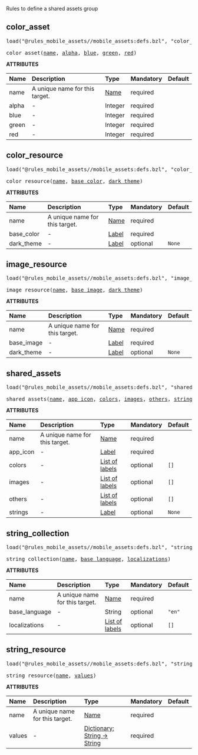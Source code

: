 <!-- Generated with Stardoc: http://skydoc.bazel.build -->

Rules to define a shared assets group

<a id="color_asset"></a>

## color_asset

<pre>
load("@rules_mobile_assets//mobile_assets:defs.bzl", "color_asset")

color_asset(<a href="#color_asset-name">name</a>, <a href="#color_asset-alpha">alpha</a>, <a href="#color_asset-blue">blue</a>, <a href="#color_asset-green">green</a>, <a href="#color_asset-red">red</a>)
</pre>



**ATTRIBUTES**


| Name  | Description | Type | Mandatory | Default |
| :------------- | :------------- | :------------- | :------------- | :------------- |
| <a id="color_asset-name"></a>name |  A unique name for this target.   | <a href="https://bazel.build/concepts/labels#target-names">Name</a> | required |  |
| <a id="color_asset-alpha"></a>alpha |  -   | Integer | required |  |
| <a id="color_asset-blue"></a>blue |  -   | Integer | required |  |
| <a id="color_asset-green"></a>green |  -   | Integer | required |  |
| <a id="color_asset-red"></a>red |  -   | Integer | required |  |


<a id="color_resource"></a>

## color_resource

<pre>
load("@rules_mobile_assets//mobile_assets:defs.bzl", "color_resource")

color_resource(<a href="#color_resource-name">name</a>, <a href="#color_resource-base_color">base_color</a>, <a href="#color_resource-dark_theme">dark_theme</a>)
</pre>



**ATTRIBUTES**


| Name  | Description | Type | Mandatory | Default |
| :------------- | :------------- | :------------- | :------------- | :------------- |
| <a id="color_resource-name"></a>name |  A unique name for this target.   | <a href="https://bazel.build/concepts/labels#target-names">Name</a> | required |  |
| <a id="color_resource-base_color"></a>base_color |  -   | <a href="https://bazel.build/concepts/labels">Label</a> | required |  |
| <a id="color_resource-dark_theme"></a>dark_theme |  -   | <a href="https://bazel.build/concepts/labels">Label</a> | optional |  `None`  |


<a id="image_resource"></a>

## image_resource

<pre>
load("@rules_mobile_assets//mobile_assets:defs.bzl", "image_resource")

image_resource(<a href="#image_resource-name">name</a>, <a href="#image_resource-base_image">base_image</a>, <a href="#image_resource-dark_theme">dark_theme</a>)
</pre>



**ATTRIBUTES**


| Name  | Description | Type | Mandatory | Default |
| :------------- | :------------- | :------------- | :------------- | :------------- |
| <a id="image_resource-name"></a>name |  A unique name for this target.   | <a href="https://bazel.build/concepts/labels#target-names">Name</a> | required |  |
| <a id="image_resource-base_image"></a>base_image |  -   | <a href="https://bazel.build/concepts/labels">Label</a> | required |  |
| <a id="image_resource-dark_theme"></a>dark_theme |  -   | <a href="https://bazel.build/concepts/labels">Label</a> | optional |  `None`  |


<a id="shared_assets"></a>

## shared_assets

<pre>
load("@rules_mobile_assets//mobile_assets:defs.bzl", "shared_assets")

shared_assets(<a href="#shared_assets-name">name</a>, <a href="#shared_assets-app_icon">app_icon</a>, <a href="#shared_assets-colors">colors</a>, <a href="#shared_assets-images">images</a>, <a href="#shared_assets-others">others</a>, <a href="#shared_assets-strings">strings</a>)
</pre>



**ATTRIBUTES**


| Name  | Description | Type | Mandatory | Default |
| :------------- | :------------- | :------------- | :------------- | :------------- |
| <a id="shared_assets-name"></a>name |  A unique name for this target.   | <a href="https://bazel.build/concepts/labels#target-names">Name</a> | required |  |
| <a id="shared_assets-app_icon"></a>app_icon |  -   | <a href="https://bazel.build/concepts/labels">Label</a> | required |  |
| <a id="shared_assets-colors"></a>colors |  -   | <a href="https://bazel.build/concepts/labels">List of labels</a> | optional |  `[]`  |
| <a id="shared_assets-images"></a>images |  -   | <a href="https://bazel.build/concepts/labels">List of labels</a> | optional |  `[]`  |
| <a id="shared_assets-others"></a>others |  -   | <a href="https://bazel.build/concepts/labels">List of labels</a> | optional |  `[]`  |
| <a id="shared_assets-strings"></a>strings |  -   | <a href="https://bazel.build/concepts/labels">Label</a> | optional |  `None`  |


<a id="string_collection"></a>

## string_collection

<pre>
load("@rules_mobile_assets//mobile_assets:defs.bzl", "string_collection")

string_collection(<a href="#string_collection-name">name</a>, <a href="#string_collection-base_language">base_language</a>, <a href="#string_collection-localizations">localizations</a>)
</pre>



**ATTRIBUTES**


| Name  | Description | Type | Mandatory | Default |
| :------------- | :------------- | :------------- | :------------- | :------------- |
| <a id="string_collection-name"></a>name |  A unique name for this target.   | <a href="https://bazel.build/concepts/labels#target-names">Name</a> | required |  |
| <a id="string_collection-base_language"></a>base_language |  -   | String | optional |  `"en"`  |
| <a id="string_collection-localizations"></a>localizations |  -   | <a href="https://bazel.build/concepts/labels">List of labels</a> | optional |  `[]`  |


<a id="string_resource"></a>

## string_resource

<pre>
load("@rules_mobile_assets//mobile_assets:defs.bzl", "string_resource")

string_resource(<a href="#string_resource-name">name</a>, <a href="#string_resource-values">values</a>)
</pre>



**ATTRIBUTES**


| Name  | Description | Type | Mandatory | Default |
| :------------- | :------------- | :------------- | :------------- | :------------- |
| <a id="string_resource-name"></a>name |  A unique name for this target.   | <a href="https://bazel.build/concepts/labels#target-names">Name</a> | required |  |
| <a id="string_resource-values"></a>values |  -   | <a href="https://bazel.build/rules/lib/dict">Dictionary: String -> String</a> | required |  |


